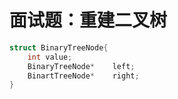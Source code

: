# 面试题：重建二叉树

```cpp
struct BinaryTreeNode{
    int value;
    BinaryTreeNode*    left;
    BinartTreeNode*    right;
}
```

```





```

